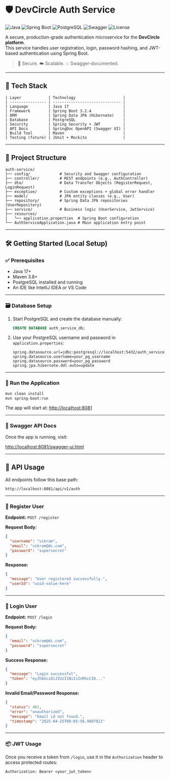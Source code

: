 # 🛡️ DevCircle Auth Service

![Java](https://img.shields.io/badge/Java-17-blue.svg)
![Spring Boot](https://img.shields.io/badge/SpringBoot-3.2.4-brightgreen)
![PostgreSQL](https://img.shields.io/badge/Database-PostgreSQL-blueviolet)
![Swagger](https://img.shields.io/badge/Docs-Swagger_UI-orange)
![License](https://img.shields.io/badge/license-MIT-lightgrey)

A secure, production-grade authentication microservice for the **DevCircle platform**.  
This service handles user registration, login, password hashing, and JWT-based authentication using Spring Boot.

> 🔐 Secure. ☁️ Scalable. 💥 Swagger-documented.

---

## 🧰 Tech Stack

```plaintext
| Layer            | Technology                     |
| ---------------- | ------------------------------ |
| Language         | Java 17                        |
| Framework        | Spring Boot 3.2.4              |
| ORM              | Spring Data JPA (Hibernate)    |
| Database         | PostgreSQL                     |
| Security         | Spring Security + JWT          |
| API Docs         | SpringDoc OpenAPI (Swagger UI) |
| Build Tool       | Maven                          |
| Testing (future) | JUnit + Mockito                |
```

---

## 📁 Project Structure

```plaintext
auth-service/
├── config/             # Security and Swagger configuration
├── controller/         # REST endpoints (e.g., AuthController)
├── dto/                # Data Transfer Objects (RegisterRequest, LoginRequest)
├── exception/          # Custom exceptions + global error handler
├── model/              # JPA entity classes (e.g., User)
├── repository/         # Spring Data JPA repositories (UserRepository)
├── service/            # Business logic (UserService, JwtService)
├── resources/
│   └── application.properties  # Spring Boot configuration
└── AuthServiceApplication.java # Main application entry point
```

---

## 🛠️ Getting Started (Local Setup)

### ✅ Prerequisites

- Java 17+
- Maven 3.8+
- PostgreSQL installed and running
- An IDE like IntelliJ IDEA or VS Code

---

### 🗃️ Database Setup

1. Start PostgreSQL and create the database manually:

   ```sql
   CREATE DATABASE auth_service_db;
   ```

2. Use your PostgreSQL username and password in `application.properties`:

   ```properties
   spring.datasource.url=jdbc:postgresql://localhost:5432/auth_service_db
   spring.datasource.username=your_pg_username
   spring.datasource.password=your_pg_password
   spring.jpa.hibernate.ddl-auto=update
   ```

---

### 🚀 Run the Application

```bash
mvn clean install
mvn spring-boot:run
```

The app will start at: [http://localhost:8081](http://localhost:8081)

---

### 📘 Swagger API Docs

Once the app is running, visit:

[http://localhost:8081/swagger-ui.html](http://localhost:8081/swagger-ui.html)

---

## 📡 API Usage

All endpoints follow this base path:

```
http://localhost:8081/api/v1/auth
```

---

### 📝 Register User

**Endpoint:** `POST /register`

**Request Body:**

```json
{
  "username": "vikram",
  "email": "vikram@dc.com",
  "password": "supersecret"
}
```

**Response:**

```json
{
  "message": "User registered successfully.",
  "userId": "uuid-value-here"
}
```

---

### 🔐 Login User

**Endpoint:** `POST /login`

**Request Body:**

```json
{
  "email": "vikram@dc.com",
  "password": "supersecret"
}
```

**Success Response:**

```json
{
  "message": "Login successful",
  "token": "eyJhbGciOiJIUzI1NiIsInR5cCI6..."
}
```

**Invalid Email/Password Response:**

```json
{
  "status": 401,
  "error": "unauthorized",
  "message": "Email id not found.",
  "timestamp": "2025-04-25T00:05:56.9607811"
}
```

---

### 📦 JWT Usage

Once you receive a token from `/login`, use it in the `Authorization` header to access protected routes:

```
Authorization: Bearer <your_jwt_token>
```
